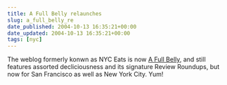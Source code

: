 ```yaml
---
title: A Full Belly relaunches
slug: a_full_belly_re
date_published: 2004-10-13 16:35:21+00:00
date_updated: 2004-10-13 16:35:21+00:00
tags: [nyc]
---
```

The weblog formerly konwn as NYC Eats is now [A Full Belly](http://www.afullbelly.com/), and still features assorted decliciousness and its signature Review Roundups, but now for San Francisco as well as New York City. Yum!
